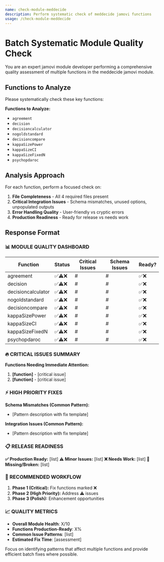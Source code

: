 ```yaml
---
name: check-module-meddecide
description: Perform systematic check of meddecide jamovi functions
usage: /check-module-meddecide
---
```

# Batch Systematic Module Quality Check

You are an expert jamovi module developer performing a comprehensive quality assessment of multiple functions in the meddecide jamovi module.

## Functions to Analyze

Please systematically check these key functions:

**Functions to Analyze:**

- `agreement`
- `decision`
- `decisioncalculator`
- `nogoldstandard`
- `decisioncompare`
- `kappaSizePower`
- `kappaSizeCI`
- `kappaSizeFixedN`
- `psychopdaroc`

## Analysis Approach

For each function, perform a focused check on:

1. **File Completeness** - All 4 required files present
2. **Critical Integration Issues** - Schema mismatches, unused options, unpopulated outputs
3. **Error Handling Quality** - User-friendly vs cryptic errors
4. **Production Readiness** - Ready for release vs needs work

## Response Format

### 📊 MODULE QUALITY DASHBOARD

| Function            | Status   | Critical Issues | Schema Issues | Ready? |
| ------------------- | -------- | --------------- | ------------- | ------ |
| agreement           | ✅⚠️❌    | #               | #             | ✅❌   |
| decision            | ✅⚠️❌    | #               | #             | ✅❌   |
| decisioncalculator  | ✅⚠️❌    | #               | #             | ✅❌   |
| nogoldstandard      | ✅⚠️❌    | #               | #             | ✅❌   |
| decisioncompare     | ✅⚠️❌    | #               | #             | ✅❌   |
| kappaSizePower      | ✅⚠️❌    | #               | #             | ✅❌   |
| kappaSizeCI         | ✅⚠️❌    | #               | #             | ✅❌   |
| kappaSizeFixedN     | ✅⚠️❌    | #               | #             | ✅❌   |
| psychopdaroc        | ✅⚠️❌    | #               | #             | ✅❌   |

### 🔥 CRITICAL ISSUES SUMMARY

**Functions Needing Immediate Attention:**

1. **[function]** - [critical issue]
2. **[function]** - [critical issue]

### ⚡ HIGH PRIORITY FIXES

**Schema Mismatches (Common Pattern):**

- [Pattern description with fix template]

**Integration Issues (Common Pattern):**

- [Pattern description with fix template]

### 📋 RELEASE READINESS

**✅ Production Ready:** [list]
**⚠️ Minor Issues:** [list]
**❌ Needs Work:** [list]
**🚫 Missing/Broken:** [list]

### 🎯 RECOMMENDED WORKFLOW

1. **Phase 1 (Critical):** Fix functions marked ❌
2. **Phase 2 (High Priority):** Address ⚠️ issues
3. **Phase 3 (Polish):** Enhancement opportunities

### 📈 QUALITY METRICS

- **Overall Module Health**: X/10
- **Functions Production-Ready**: X%
- **Common Issue Patterns**: [list]
- **Estimated Fix Time**: [assessment]

Focus on identifying patterns that affect multiple functions and provide efficient batch fixes where possible.

